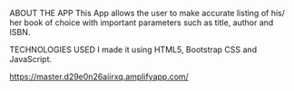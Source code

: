 ABOUT THE APP
This App allows the user to make accurate listing of his/ her book of choice with important parameters such as title, author and ISBN. 

TECHNOLOGIES USED
I made it using HTML5, Bootstrap CSS and JavaScript.

https://master.d29e0n26aiirxq.amplifyapp.com/

